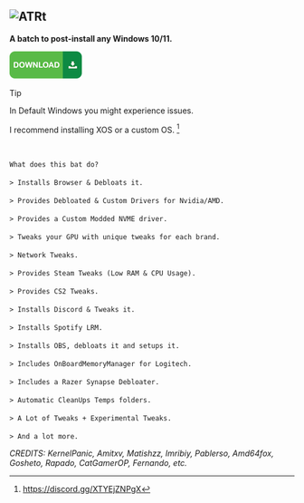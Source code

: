 ![ATRt](https://github.com/gzmatte/ATR/assets/117684932/5a4d459b-dfe5-4d73-b08b-2c4e0befd585)
-----------
**A batch to post-install any Windows 10/11.**

[<img src="https://github.com/gzmatte/trash/blob/main/48wx.png">](https://github.com/gzmatte/ATR/releases/download/1/ATR.bat)


> [!TIP]
> In Default Windows you might experience issues.
> 
> I recommend installing XOS or a custom OS. [^1]
[^1]: https://discord.gg/XTYEjZNPgX

</br> 

```
What does this bat do?

> Installs Browser & Debloats it.

> Provides Debloated & Custom Drivers for Nvidia/AMD.

> Provides a Custom Modded NVME driver.

> Tweaks your GPU with unique tweaks for each brand.

> Network Tweaks.

> Provides Steam Tweaks (Low RAM & CPU Usage).

> Provides CS2 Tweaks.

> Installs Discord & Tweaks it.

> Installs Spotify LRM.

> Installs OBS, debloats it and setups it.

> Includes OnBoardMemoryManager for Logitech.

> Includes a Razer Synapse Debloater.

> Automatic CleanUps Temps folders.

> A Lot of Tweaks + Experimental Tweaks.

> And a lot more.

```

_CREDITS: KernelPanic, Amitxv, Matishzz, Imribiy, Pablerso, Amd64fox, Gosheto, Rapado, CatGamerOP, Fernando, etc._
